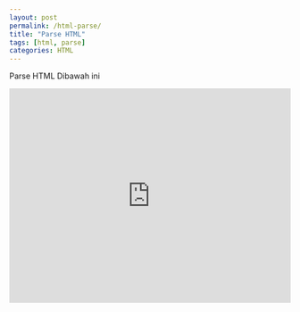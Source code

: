 ```yaml
---
layout: post
permalink: /html-parse/
title: "Parse HTML"
tags: [html, parse]
categories: HTML
---
```


Parse HTML Dibawah ini

<iframe loading="lazy" src="https://webtools.my.id/embed/html-parse1.html" title="Parse HTML" height="385" width="100%" frameborder="0" scrolling="no"></iframe>
